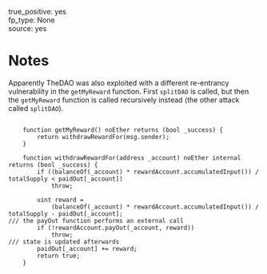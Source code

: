 true_positive: yes  
fp_type: None  
source: yes

# Notes

Apparently TheDAO was also exploited with a different re-entrancy vulnerability
in the `getMyReward` function. First `splitDAO` is called, but then the
`getMyReward` function is called recursively instead (the other attack called
`splitDAO`).


```solidity

    function getMyReward() noEther returns (bool _success) {
        return withdrawRewardFor(msg.sender);
    }

    function withdrawRewardFor(address _account) noEther internal returns (bool _success) {
        if ((balanceOf(_account) * rewardAccount.accumulatedInput()) / totalSupply < paidOut[_account])
            throw;

        uint reward =
            (balanceOf(_account) * rewardAccount.accumulatedInput()) / totalSupply - paidOut[_account];
/// the payOut function performs an external call
        if (!rewardAccount.payOut(_account, reward))
            throw;
/// state is updated afterwards
        paidOut[_account] += reward;
        return true;
    }
```

